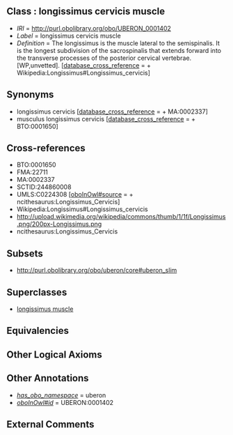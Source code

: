 
## Class : longissimus cervicis muscle

 * *IRI* = http://purl.obolibrary.org/obo/UBERON_0001402
 * *Label* = longissimus cervicis muscle
 * *Definition* = The longissimus is the muscle lateral to the semispinalis. It is the longest subdivision of the sacrospinalis that extends forward into the transverse processes of the posterior cervical vertebrae. [WP,unvetted]. [[database_cross_reference](../../ef/oboInOwl#hasDbXref.md) =  + Wikipedia:Longissimus#Longissimus_cervicis]

## Synonyms

 * longissimus cervicis [[database_cross_reference](../../ef/oboInOwl#hasDbXref.md) =  + MA:0002337]
 * musculus longissimus cervicis [[database_cross_reference](../../ef/oboInOwl#hasDbXref.md) =  + BTO:0001650]

## Cross-references

 * BTO:0001650
 * FMA:22711
 * MA:0002337
 * SCTID:244860008
 * UMLS:C0224308 [[oboInOwl#source](../../ce/oboInOwl#source.md) =  + ncithesaurus:Longissimus_Cervicis]
 * Wikipedia:Longissimus#Longissimus_cervicis
 * http://upload.wikimedia.org/wikipedia/commons/thumb/1/1f/Longissimus.png/200px-Longissimus.png
 * ncithesaurus:Longissimus_Cervicis

## Subsets

 * http://purl.obolibrary.org/obo/uberon/core#uberon_slim

## Superclasses

 * [longissimus muscle](../../UBERON/92/UBERON_0000392.md)

## Equivalencies


## Other Logical Axioms


## Other Annotations

 * *[has_obo_namespace](../../ce/oboInOwl#hasOBONamespace.md)* = uberon
 * *[oboInOwl#id](../../id/oboInOwl#id.md)* = UBERON:0001402

## External Comments

